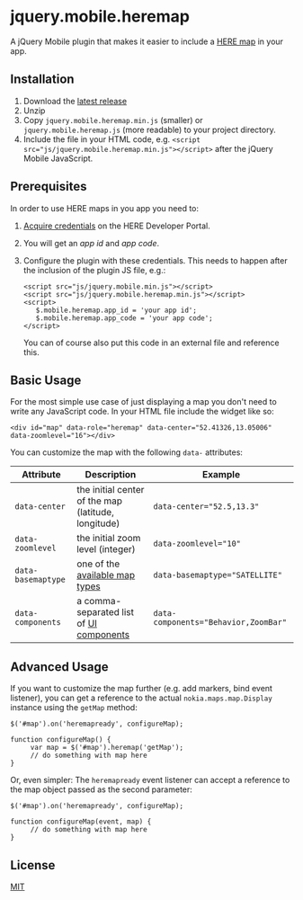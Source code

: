 jquery.mobile.heremap
=====================

A jQuery Mobile plugin that makes it easier to include a [HERE map](http://developer.here.com)
in your app.


Installation
------------

1. Download the [latest release](https://github.com/philippbosch/jquery.mobile.heremap/releases)
2. Unzip
3. Copy `jquery.mobile.heremap.min.js` (smaller) or `jquery.mobile.heremap.js` (more readable) to your project directory.
4. Include the file in your HTML code, e.g. `<script src="js/jquery.mobile.heremap.min.js"></script>` after the jQuery Mobile JavaScript.


Prerequisites
-------------

In order to use HERE maps in you app you need to:

1. [Acquire credentials](http://developer.here.com/docs/maps_js/common/credentials.html) on the HERE Developer Portal.
2. You will get an *app id* and *app code*.
3. Configure the plugin with these credentials. This needs to happen after the inclusion of the plugin JS file, e.g.: 
		
	```
   <script src="js/jquery.mobile.min.js"></script>
   <script src="js/jquery.mobile.heremap.min.js"></script>
   <script>
       $.mobile.heremap.app_id = 'your app id';
       $.mobile.heremap.app_code = 'your app code';
   </script>
	```
   You can of course also put this code in an external file and reference this.


Basic Usage
-----------

For the most simple use case of just displaying a map you don't need to write any JavaScript code. In your HTML file include the widget like so:

	<div id="map" data-role="heremap" data-center="52.41326,13.05006" data-zoomlevel="16"></div>

You can customize the map with the following `data-` attributes:

| Attribute          | Description                                          | Example                                |
|--------------------|------------------------------------------------------|----------------------------------------|
| `data-center`      | the initial center of the map (latitude, longitude)  | `data-center="52.5,13.3"`              |
| `data-zoomlevel`   | the initial zoom level (integer)                     | `data-zoomlevel="10"`                  |
| `data-basemaptype` | one of the [available map types][1]                  | `data-basemaptype="SATELLITE"`         |
| `data-components`  | a comma-separated list of [UI components][2]         | `data-components="Behavior,ZoomBar"`   |


Advanced Usage
--------------

If you want to customize the map further (e.g. add markers, bind event listener), you can get a reference to the actual `nokia.maps.map.Display` instance using the `getMap` method:

    $('#map').on('heremapready', configureMap);
    
    function configureMap() {
	     var map = $('#map').heremap('getMap');
	     // do something with map here
    }

Or, even simpler: The `heremapready` event listener can accept a reference to the map object passed as the second parameter:

    $('#map').on('heremapready', configureMap);
    
    function configureMap(event, map) {
	     // do something with map here
    }


License
-------

[MIT](http://philippbosch.mit-license.org/)



[1]: http://developer.here.com/docs/maps_js/topics/changing-map.html#map-types
[2]: http://developer.here.com/docs/maps_js/topics/map-components-and-ui.html